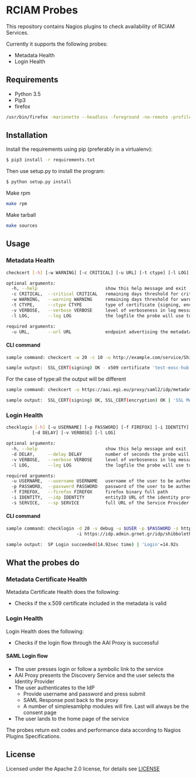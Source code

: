 # RCIAM Probes

This repository contains Nagios plugins to check availability of RCIAM Services.

Currently it supports the following probes:
* Metadata Health
* Login Health

## Requirements
* Python 3.5
* Pip3
* firefox
```bash
/usr/bin/firefox -marionette --headless -foreground -no-remote -profile /tmp/rust_mozprofilerYSIK2
```

## Installation
Install the requirements using pip (preferably in a virtualenv):
```bash
$ pip3 install -r requirements.txt
```

Then use setup.py to install the program:
```bash
$ python setup.py install
```

Make rpm
```bash
make rpm
```

Make tarball
```bash
make sources
```

## Usage
### Metadata Health
```bash
checkcert [-h] [-w WARNING] [-c CRITICAL] [-u URL] [-t ctype] [-l LOG] [-v VERBOSE]

optional arguments:
  -h, --help                          show this help message and exit
  -c CRITICAL,  --critical CRITICAL   remaining days threshold for critical
  -w WARNING,   --warning WARNING     remaining days threshold for warning
  -t CTYPE,     --ctype CTYPE         type of certificate {signing, encryption, all}
  -v VERBOSE,   --verbose VERBOSE     level of verboseness in log messages {debug,info,warning,error,critical}
  -l LOG,       --log LOG             the logfile the probe will use to append its messages, provide full path

required arguments:
  -u URL,       --url URL             endpoint advertising the metadata
```
#### CLI command
```bash
sample command: checkcert -w 20 -c 10 -u http://example.com/service/Shibboleth.sso/Metadata -t signing

sample output:  SSL_CERT(signing) OK - x509 certificate 'test-eosc-hub.ggus.eu' from 'KIT-CA' is valid until 2022-05-17 10:00:00 (expires in 727 days) | 'SSL Metadata Cert'=727;20;10;0;3650
```
For the case of type:all the output will be different
```bash
sample command: checkcert -u https://aai.egi.eu/proxy/saml2/idp/metadata.php -w 20 -c 10 -t all

sample output:  SSL_CERT(signing) OK, SSL_CERT(encryption) OK | 'SSL Metadata Cert Status'=0
```
### Login Health
```bash
checklogin [-h] [-u USERNAME] [-p PASSWORD] [-f FIREFOX] [-i IDENTITY] [-s SERVICE]
          [-d DELAY] [-v VERBOSE] [-l LOG]

optional arguments:
  -h, --help                          show this help message and exit
  -d DELAY,     --delay DELAY         number of seconds the probe will wait for the page to load
  -v VERBOSE,   --verbose VERBOSE     level of verboseness in log messages {debug,info,warning,error,critical}
  -l LOG,       --log LOG             the logfile the probe will use to append its messages, provide full path

required arguments:
  -u USERNAME,  --username USERNAME   username of the user to be authenticated
  -p PASSWORD,  --password PASSWORD   password of the user to be authenticated
  -f FIREFOX,   --firefox FIREFOX     firefox binary full path
  -i IDENTITY,  --idp IDENTITY        entityID URL of the identity provider, e.g. https://idp.admin.grnet.gr/idp/shibboleth
  -s SERVICE,   --sp SERVICE          full URL of the Service Provider's authentication link the probe will test.
```
#### CLI command
```bash
sample command: checklogin -d 20 -v debug -u $USER -p $PASSWORD -s https://snf-666522.vm.okeanos.grnet.gr/ssp/module.php/core/authenticate.php?as=egi-sp
                           -i https://idp.admin.grnet.gr/idp/shibboleth

sample output:  SP Login succeeded(14.92sec time) | 'Login'=14.92s
```

## What the probes do

### Metadata Certificate Health

Metadata Certificate Health does the following:

* Checks if the x.509 certificate included in the metadata is valid

### Login Health

Login Health does the following:
* Checks if the login flow through the AAI Proxy is successful 

#### SAML Login flow
* The user presses login or follow a symbolic link to the service
* AAI Proxy presents the Discovery Service and the user selects the Identity Provider
* The user authenticates to the IdP
  * Provide username and password and press submit
  * SAML Response post back to the proxy
  * A number of simplesamlphp modules will fire. Last will always be the consent page
* The user lands to the home page of the service

The probes return exit codes and performance data according to Nagios Plugins Specifications.

## License
Licensed under the Apache 2.0 license, for details see [LICENSE](https://github.com/rciam/rciam_probes/blob/master/LICENSE)